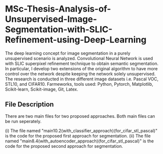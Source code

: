 # MSc-Thesis-Analysis-of-Unsupervised-Image-Segmentation-with-SLIC-Refinement-using-Deep-Learning
The deep learning concept for image segmentation in a purely unsupervised scenario is analyzed. Convolutional Neural Network is used with SLIC superpixel refinement technique to obtain semantic segmentation. In particular, I develop two extensions of the original algorithm to have more control over the network despite keeping the network solely unsupervised. The research is conducted in three different image datasets i.e. Pascal VOC, STL10, and CIFAR10.  Farmeworks, tools used: Python, Pytorch, Matplotlib, Scikit-learn, Scikit-image, Git, Latex.
## File Description
There are two main files for two proposed approaches. Both main files can be run seperately.


(i) The file named "main10.2(with_classifier_approach)(for_cifar_stl_pascal)" is the code for the proposed first approach for segmentation.
(ii) The file named "main8.4(with_autoencoder_approach)(for_cifar_stl_pascal)" is the code for the proposed second approach for segmentation.
